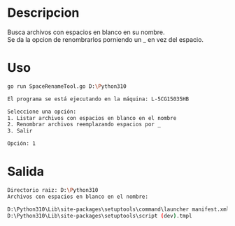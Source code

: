 # Descripcion

Busca archivos con espacios en blanco en su nombre.  
Se da la opcion de renombrarlos porniendo un _ en vez del espacio.  

# Uso

```bash
go run SpaceRenameTool.go D:\Python310  

El programa se está ejecutando en la máquina: L-5CG15035HB  

Seleccione una opción:
1. Listar archivos con espacios en blanco en el nombre  
2. Renombrar archivos reemplazando espacios por _  
3. Salir  

Opción: 1  
```

# Salida 

```bash
Directorio raiz: D:\Python310  
Archivos con espacios en blanco en el nombre:  

D:\Python310\Lib\site-packages\setuptools\command\launcher manifest.xml  
D:\Python310\Lib\site-packages\setuptools\script (dev).tmpl  
```


